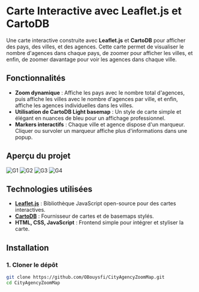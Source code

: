 # Carte Interactive avec Leaflet.js et CartoDB

Une carte interactive construite avec **Leaflet.js** et **CartoDB** pour afficher des pays, des villes, et des agences. Cette carte permet de visualiser le nombre d'agences dans chaque pays, de zoomer pour afficher les villes, et enfin, de zoomer davantage pour voir les agences dans chaque ville.

## Fonctionnalités

- **Zoom dynamique** : Affiche les pays avec le nombre total d'agences, puis affiche les villes avec le nombre d'agences par ville, et enfin, affiche les agences individuelles dans les villes.
- **Utilisation de CartoDB Light basemap** : Un style de carte simple et élégant en nuances de bleu pour un affichage professionnel.
- **Markers interactifs** : Chaque ville et agence dispose d'un marqueur. Cliquer ou survoler un marqueur affiche plus d'informations dans une popup.

## Aperçu du projet

![G1](https://github.com/user-attachments/assets/ca99455a-4207-4e0f-86b6-8d28673e9912)
![G2](https://github.com/user-attachments/assets/ee628a29-6091-48e3-874c-564646cbf133)
![G3](https://github.com/user-attachments/assets/c11704ab-9da8-4269-8d6e-8d3cf75ac79b)
![G4](https://github.com/user-attachments/assets/400293bf-ccca-4e15-bc41-d34322ac9c42)

## Technologies utilisées

- **[Leaflet.js](https://leafletjs.com/)** : Bibliothèque JavaScript open-source pour des cartes interactives.
- **[CartoDB](https://carto.com/)** : Fournisseur de cartes et de basemaps stylés.
- **HTML, CSS, JavaScript** : Frontend simple pour intégrer et styliser la carte.

## Installation

### 1. Cloner le dépôt

```bash
git clone https://github.com/OBouysfi/CityAgencyZoomMap.git
cd CityAgencyZoomMap
